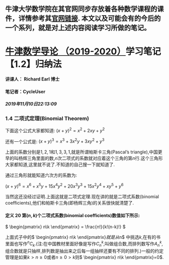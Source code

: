 牛津大学数学院在其官网同步存放着各种数学课程的课件，详情参考其[官网链接](https://courses.maths.ox.ac.uk/node/43812).
本文以及可能会有的今后的一个系列，就是对上述内容阅读学习所做的笔记。
-------------------------------------------------------------------------


# [牛津数学导论 （2019-2020）](https://courses.maths.ox.ac.uk/node/view_material/45954)学习笔记【1.2】归纳法

#### 讲课人： Richard Earl 博士
#### 笔记者：CycleUser
##### 2019年11月10日22:13:09


### 1.4 二项式定理(Binomial Theorem)
下面这个公式大家都知道:
$(x+y)^2= x^2+2xy+y^2$

还有一个公式是:
$(x+y)^3=x^3 +3x^2y+3xy^2+y^3$

上面的系数分别是$1,2,1$和$1,3,3,1$,就是所谓帕斯卡三角(Pascal’s triangle),中国更早的叫杨辉三角里面的数,$n$次二项式的系数就对应着这个三角的第$n$行.这个三角形大家都知道,这里就不说了.不知道的自己搜一下就知道了.

通过三角形就能知道六次方的系数为:

$(x + y)^6= x^6+  x^5y + 15x^4y^2+ 20x^3y^3+ 15x^2y^4+  xy^5+ y^6$

当然这还没经过证明.上面这就是二项式定理.现在讲的就是二项式系数(binomial coefficients),他们和帕斯卡三角(即杨辉三角)的关系很快就清楚了.

#### 定义 20 第$(n,k)$个二项式系数(binomial coefficients)数值如下所示:

$ \begin{pmatrix} n\\k \end{pmatrix} = \frac{n!}{k!(n-k)!} $

上面式子中的$ \begin{pmatrix} n\\k \end{pmatrix}$就是从$n$ 中挑选$k$,在有的书里面也写作$^nC_k$.(注:在中国教材里面好像是写作$C^k_n$,叫做组合数,而排列数写作$A_n^k$,组合数就是只抽样,排列数是抽出来之后每一组抽样还要有不同的排列.)一般的约定管理是如果$k>n\ge0$或者$n\ge0>k$则$ \begin{pmatrix} n\\k \end{pmatrix}=0$.